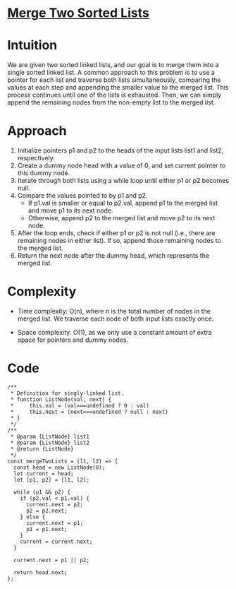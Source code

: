 # [Merge Two Sorted Lists](https://leetcode.com/problems/merge-two-sorted-lists)

# Intuition
We are given two sorted linked lists, and our goal is to merge them into a single sorted linked list. A common approach to this problem is to use a pointer for each list and traverse both lists simultaneously, comparing the values at each step and appending the smaller value to the merged list. This process continues until one of the lists is exhausted. Then, we can simply append the remaining nodes from the non-empty list to the merged list.

# Approach
1. Initialize pointers p1 and p2 to the heads of the input lists list1 and list2, respectively.
2. Create a dummy node head with a value of 0, and set current pointer to this dummy node.
3. Iterate through both lists using a while loop until either p1 or p2 becomes null.
4. Compare the values pointed to by p1 and p2.
    - If p1.val is smaller or equal to p2.val, append p1 to the merged list and move p1 to its next node.
    - Otherwise, append p2 to the merged list and move p2 to its next node.
5. After the loop ends, check if either p1 or p2 is not null (i.e., there are remaining nodes in either list). If so, append those remaining nodes to the merged list.
6. Return the next node after the dummy head, which represents the merged list.

# Complexity
- Time complexity: O(n), where n is the total number of nodes in the merged list. We traverse each node of both input lists exactly once.

- Space complexity: O(1), as we only use a constant amount of extra space for pointers and dummy nodes.

# Code
```
/**
 * Definition for singly-linked list.
 * function ListNode(val, next) {
 *     this.val = (val===undefined ? 0 : val)
 *     this.next = (next===undefined ? null : next)
 * }
 */
/**
 * @param {ListNode} list1
 * @param {ListNode} list2
 * @return {ListNode}
 */
const mergeTwoLists = (l1, l2) => {
  const head = new ListNode(0);
  let current = head;
  let [p1, p2] = [l1, l2];
  
  while (p1 && p2) {
    if (p2.val < p1.val) {
      current.next = p2;
      p2 = p2.next;
    } else {
      current.next = p1;
      p1 = p1.next;
    }
    current = current.next;
  }
  
  current.next = p1 || p2;
  
  return head.next;
};

```